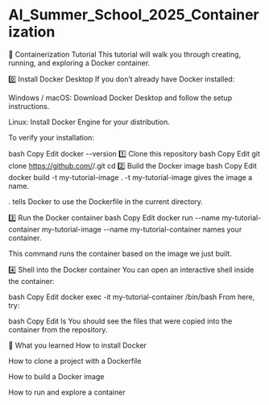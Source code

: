 # AI_Summer_School_2025_Containerization

🐳 Containerization Tutorial
This tutorial will walk you through creating, running, and exploring a Docker container.

0️⃣ Install Docker Desktop
If you don’t already have Docker installed:

Windows / macOS: Download Docker Desktop and follow the setup instructions.

Linux: Install Docker Engine for your distribution.

To verify your installation:

bash
Copy
Edit
docker --version
1️⃣ Clone this repository
bash
Copy
Edit
git clone https://github.com/<your-username>/<your-repo-name>.git
cd <your-repo-name>
2️⃣ Build the Docker image
bash
Copy
Edit
docker build -t my-tutorial-image .
-t my-tutorial-image gives the image a name.

. tells Docker to use the Dockerfile in the current directory.

3️⃣ Run the Docker container
bash
Copy
Edit
docker run --name my-tutorial-container my-tutorial-image
--name my-tutorial-container names your container.

This command runs the container based on the image we just built.

4️⃣ Shell into the Docker container
You can open an interactive shell inside the container:

bash
Copy
Edit
docker exec -it my-tutorial-container /bin/bash
From here, try:

bash
Copy
Edit
ls
You should see the files that were copied into the container from the repository.

🎯 What you learned
How to install Docker

How to clone a project with a Dockerfile

How to build a Docker image

How to run and explore a container

